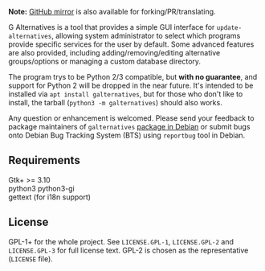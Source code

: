 **Note:** [GitHub mirror](https://github.com/debiancn/galternatives) is also available for forking/PR/translating.

G Alternatives is a tool that provides a simple GUI interface for `update-alternatives`, allowing system administrator to select which programs provide specific services for the user by default. Some advanced features are also provided, including adding/removing/editing alternative groups/options or managing a custom database directory.

The program trys to be Python 2/3 compatible, but **with no guarantee**, and support for Python 2 will be dropped in the near future. It's intended to be installed via `apt install galternatives`, but for those who don't like to install, the tarball (`python3 -m galternatives`) should also works.

Any question or enhancement is welcomed. Please send your feedback to package
maintainers of `galternatives` [package in Debian](https://tracker.debian.org/pkg/galternatives)
or submit bugs onto Debian Bug Tracking System (BTS) using `reportbug` tool in
Debian.

Requirements
-------------
Gtk+ >= 3.10  
python3
python3-gi  
gettext (for i18n support)

License
---------
GPL-1+ for the whole project. See `LICENSE.GPL-1`, `LICENSE.GPL-2` and `LICENSE.GPL-3`
for full license text. GPL-2 is chosen as the representative (`LICENSE` file).
